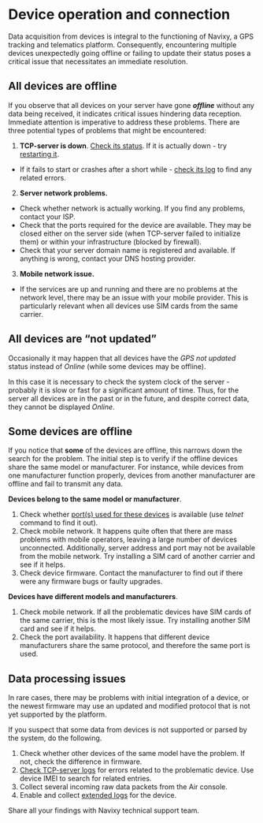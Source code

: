 # Device operation and connection

Data acquisition from devices is integral to the functioning of Navixy, a GPS tracking and telematics platform. Consequently, encountering multiple devices unexpectedly going offline or failing to update their status poses a critical issue that necessitates an immediate resolution.

## All devices are offline

If you observe that all devices on your server have gone _**offline**_ without any data being received, it indicates critical issues hindering data reception. Immediate attention is imperative to address these problems. There are three potential types of problems that might be encountered:

1. **TCP-server is down**. [Check its status](checking-service-statuses.md). If it is actually down - try [restarting it](../maintenance/restarting-instance.md).

* If it fails to start or crashes after a short while - [check its log](working-with-logs.md) to find any related errors.

2. **Server network problems.**

* Check whether network is actually working. If you find any problems, contact your ISP.
* Check that the ports required for the device are available. They may be closed either on the server side (when TCP-server failed to initialize them) or within your infrastructure (blocked by firewall).
* Check that your server domain name is registered and available. If anything is wrong, contact your DNS hosting provider.

3. **Mobile network issue.**

* If the services are up and running and there are no problems at the network level, there may be an issue with your mobile provider. This is particularly relevant when all devices use SIM cards from the same carrier.

## All devices are “not updated”

Occasionally it may happen that all devices have the _GPS not updated_ status instead of _Online_ (while some devices may be offline).

In this case it is necessary to check the system clock of the server - probably it is slow or fast for a significant amount of time. Thus, for the server all devices are in the past or in the future, and despite correct data, they cannot be displayed _Online_.

## Some devices are offline

If you notice that **some** of the devices are offline, this narrows down the search for the problem. The initial step is to verify if the offline devices share the same model or manufacturer. For instance, while devices from one manufacturer function properly, devices from another manufacturer are offline and fail to transmit any data.

**Devices belong to the same model or manufacturer**.

1. Check whether [port(s) used for these devices](https://www.navixy.com/devices/) is available (use _telnet_ command to find it out).
2. Check mobile network. It happens quite often that there are mass problems with mobile operators, leaving a large number of devices unconnected. Additionally, server address and port may not be available from the mobile network. Try installing a SIM card of another carrier and see if it helps.
3. Check device firmware. Contact the manufacturer to find out if there were any firmware bugs or faulty upgrades.

**Devices have different models and manufacturers**.

1. Check mobile network. If all the problematic devices have SIM cards of the same carrier, this is the most likely issue. Try installing another SIM card and see if it helps.
2. Check the port availability. It happens that different device manufacturers share the same protocol, and therefore the same port is used.

## Data processing issues

In rare cases, there may be problems with initial integration of a device, or the newest firmware may use an updated and modified protocol that is not yet supported by the platform.

If you suspect that some data from devices is not supported or parsed by the system, do the following.

1. Check whether other devices of the same model have the problem. If not, check the difference in firmware.
2. [Check TCP-server logs](working-with-logs.md) for errors related to the problematic device. Use device IMEI to search for related entries.
3. Collect several incoming raw data packets from the Air console.
4. Enable and collect [extended logs](working-with-logs-1/extended-logging.md) for the device.

Share all your findings with Navixy technical support team.
